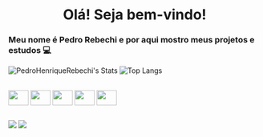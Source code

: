 <h1 align="center">Olá! Seja bem-vindo!</h1>
<h3> Meu nome é Pedro Rebechi e por aqui mostro meus projetos e estudos 💻</h3>

![PedroHenriqueRebechi's Stats](https://github-readme-stats.vercel.app/api?username=PedroHenriqueRebechi&theme=vue-dark&show_icons=true&hide_border=true&count_private=true&locale=pt-br)
![Top Langs](https://github-readme-stats.vercel.app/api/top-langs/?username=PedroHenriqueRebechi&theme=vue-dark&show_icons=true&hide_border=true&layout=compact&locale=pt-br)

<div style="display: inline_block"><br>
  <img align="center" height="30" width="40" src="https://cdn.jsdelivr.net/gh/devicons/devicon@latest/icons/python/python-original.svg" />
  <img align="center" height="30" width="40" src="https://cdn.jsdelivr.net/gh/devicons/devicon@latest/icons/javascript/javascript-original.svg" />
  <img align="center" height="30" width="40" src="https://cdn.jsdelivr.net/gh/devicons/devicon@latest/icons/nodejs/nodejs-original-wordmark.svg" />
  <img align="center" height="30" width="40" src="https://cdn.jsdelivr.net/gh/devicons/devicon@latest/icons/html5/html5-original.svg" />
  <img align="center" height="30" width="40" src="https://cdn.jsdelivr.net/gh/devicons/devicon@latest/icons/css3/css3-original.svg" />
</div>

##
<div> 
  <a href = "mailto:pedrohenriquerebechi@gmail.com"><img src="https://img.shields.io/badge/Gmail-D14836?style=for-the-badge&logo=gmail&logoColor=white" target="_blank"></a>
  <a href="(https://www.linkedin.com/in/pedro-henrique-rebechi/)" target="_blank"><img src="https://img.shields.io/badge/-LinkedIn-%230077B5?style=for-the-badge&logo=linkedin&logoColor=white" target="_blank"></a> 
</div>

